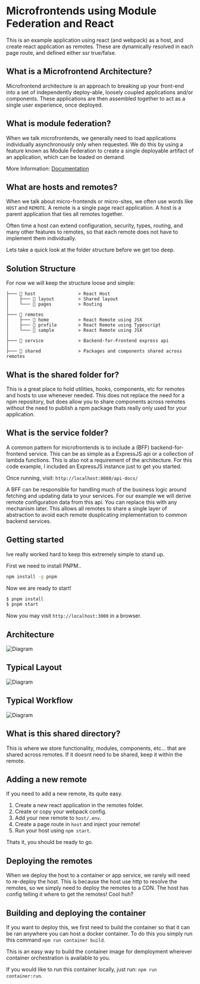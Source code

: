 # Microfrontends using Module Federation and React
This is an example application using react (and webpack) as a host, and create react application as remotes. These are dynamically resolved in each page route, and defined either ssr true/false.


## What is a Microfrontend Architecture?

Microfrontend architecture is an approach to breaking up your front-end into a set of independently deploy-able, loosely coupled applications and/or components. These applications are then assembled together to act as a single user experience, once deployed.

## What is module federation?

When we talk microfrontends, we generally need to load applications individually asynchronously only when requested. We do this by using a feature known as Module Federation to create a single deployable artifact of an application, which can be loaded on demand. 

More Information: [Documentation](https://webpack.js.org/concepts/module-federation/)

## What are hosts and remotes?

When we talk about micro-frontends or micro-sites, we often use words like `HOST` and `REMOTE`. A remote is a single page react application. A host is a parent application that ties all remotes together.

Often time a host can extend configuration, security, types, routing, and many other features to remotes, so that each remote does not have to implement them individually.

Lets take a quick look at the folder structure before we get too deep.

## Solution Structure

For now we will keep the structure loose and simple:

```
├─── 📁 host                > React Host
│    ├─── 📁 layout         > Shared layout
│    └─── 📁 pages          > Routing
│
├─── 📁 remotes
│    ├─── 📁 home           > React Remote using JSX
│    ├─── 📁 profile        > React Remote using Typescript
│    └─── 📁 sample         > React Remote using JSX
│
├─── 📁 service             > Backend-for-Frontend express api
│
├─── 📁 shared              > Packages and components shared across remotes
```

## What is the shared folder for?

This is a great place to hold utilities, hooks, components, etc for remotes and hosts to use whenever needed. This does not replace the need for a npm repository, but does allow you to share components across remotes without the need to publish a npm package thats really only used for your application.

## What is the service folder?

A common pattern for microfrontends is to include a (BFF) backend-for-frontend service. This can be as simple as a ExpressJS api or a collection of lambda functions. This is also not a requirement of the architecture. For this code example, I included an ExpressJS instance just to get you started.

Once running, visit: `http://localhost:8080/api-docs/`

A BFF can be responsible for handling much of the business logic around fetching and updating data to your services. For our example we will derive remote configuration data from this api. You can replace this with any mechanism later. This allows all remotes to share a single layer of abstraction to avoid each remote dusplicating implementation to common backend services.


## Getting started
Ive really worked hard to keep this extremely simple to stand up.

First we need to install PNPM..
```bash
npm install -g pnpm
```

Now we are ready to start!

```bash
$ pnpm install
$ pnpm start
```

Now you may visit `http://localhost:3000` in a browser.

## Architecture

![Diagram](.docs/Microfrontends.png)

## Typical Layout

![Diagram](.docs/Microfrontends_Visual.png)

## Typical Workflow

 ![Diagram](.docs/Diagram-Micro-Frontends.png)


## What is this shared directory?

This is where we store functionality, modules, components, etc... that are shared across remotes. If it doesnt need to be shared, keep it within the remote.

## Adding a new remote
If you need to add a new remote, its quite easy. 

1) Create a new react application in the remotes folder.
2) Create or copy your webpack config.
3) Add your new remote to `host/.env`.
4) Create a page route in `host` and inject your remote!
5) Run your host using `npm start`.

Thats it, you should be ready to go.

## Deploying the remotes

When we deploy the host to a container or app service, we rarely will need to re-deploy the host. This is because the host use http to resolve the remotes, so we simply need to deploy the remotes to a CDN. The host has config telling it where to get the remotes! Cool huh?

## Building and deploying the container

If you want to deploy this, we first need to build the container so that it can be ran anywhere you can host a docker container. To do this you simply run this command `npm run container build`.

This is an easy way to build the container image for demployment wherever container orchestration is available to you.

If you would like to run this container locally, just run: `npm run container:run`.
